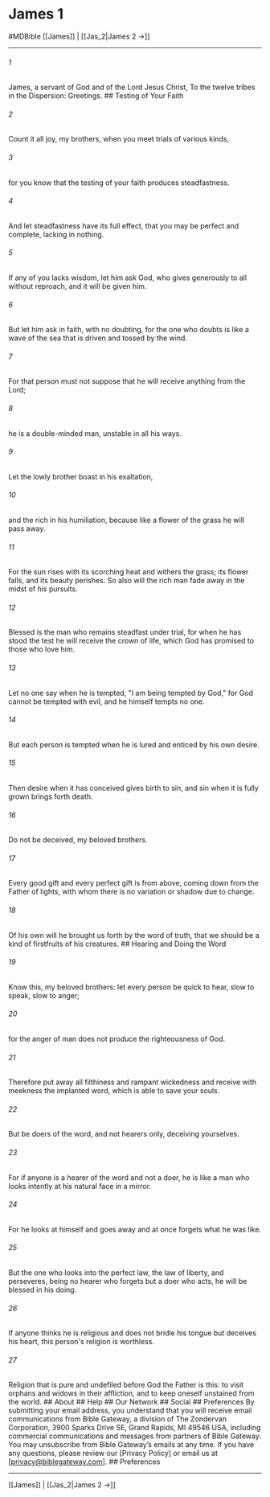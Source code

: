 # James 1
#MDBible
[[James]] | [[Jas_2|James 2 →]]

***


###### 1 
James, a servant of God and of the Lord Jesus Christ, To the twelve tribes in the Dispersion: Greetings. ## Testing of Your Faith 

###### 2 
Count it all joy, my brothers, when you meet trials of various kinds, 

###### 3 
for you know that the testing of your faith produces steadfastness. 

###### 4 
And let steadfastness have its full effect, that you may be perfect and complete, lacking in nothing. 

###### 5 
If any of you lacks wisdom, let him ask God, who gives generously to all without reproach, and it will be given him. 

###### 6 
But let him ask in faith, with no doubting, for the one who doubts is like a wave of the sea that is driven and tossed by the wind. 

###### 7 
For that person must not suppose that he will receive anything from the Lord; 

###### 8 
he is a double-minded man, unstable in all his ways. 

###### 9 
Let the lowly brother boast in his exaltation, 

###### 10 
and the rich in his humiliation, because like a flower of the grass he will pass away. 

###### 11 
For the sun rises with its scorching heat and withers the grass; its flower falls, and its beauty perishes. So also will the rich man fade away in the midst of his pursuits. 

###### 12 
Blessed is the man who remains steadfast under trial, for when he has stood the test he will receive the crown of life, which God has promised to those who love him. 

###### 13 
Let no one say when he is tempted, "I am being tempted by God," for God cannot be tempted with evil, and he himself tempts no one. 

###### 14 
But each person is tempted when he is lured and enticed by his own desire. 

###### 15 
Then desire when it has conceived gives birth to sin, and sin when it is fully grown brings forth death. 

###### 16 
Do not be deceived, my beloved brothers. 

###### 17 
Every good gift and every perfect gift is from above, coming down from the Father of lights, with whom there is no variation or shadow due to change. 

###### 18 
Of his own will he brought us forth by the word of truth, that we should be a kind of firstfruits of his creatures. ## Hearing and Doing the Word 

###### 19 
Know this, my beloved brothers: let every person be quick to hear, slow to speak, slow to anger; 

###### 20 
for the anger of man does not produce the righteousness of God. 

###### 21 
Therefore put away all filthiness and rampant wickedness and receive with meekness the implanted word, which is able to save your souls. 

###### 22 
But be doers of the word, and not hearers only, deceiving yourselves. 

###### 23 
For if anyone is a hearer of the word and not a doer, he is like a man who looks intently at his natural face in a mirror. 

###### 24 
For he looks at himself and goes away and at once forgets what he was like. 

###### 25 
But the one who looks into the perfect law, the law of liberty, and perseveres, being no hearer who forgets but a doer who acts, he will be blessed in his doing. 

###### 26 
If anyone thinks he is religious and does not bridle his tongue but deceives his heart, this person's religion is worthless. 

###### 27 
Religion that is pure and undefiled before God the Father is this: to visit orphans and widows in their affliction, and to keep oneself unstained from the world. ## About ## Help ## Our Network ## Social ## Preferences By submitting your email address, you understand that you will receive email communications from Bible Gateway, a division of The Zondervan Corporation, 3900 Sparks Drive SE, Grand Rapids, MI 49546 USA, including commercial communications and messages from partners of Bible Gateway. You may unsubscribe from Bible Gateway&rsquo;s emails at any time. If you have any questions, please review our [Privacy Policy] or email us at [privacy@biblegateway.com]. ## Preferences

***

[[James]] | [[Jas_2|James 2 →]]

